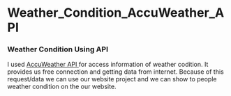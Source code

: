 # Weather_Condition_AccuWeather_API

### Weather Condition Using API

I used <a href="https://developer.accuweather.com/apis">AccuWeather API </a> for access information of weather codition. 
It provides us free connection and getting data from internet. Because of this request/data we can use our website project and 
we can show to people weather condition on the our website. 


